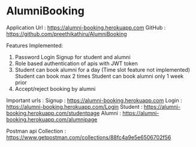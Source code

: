 # AlumniBooking

Application Url : https://alumni-booking.herokuapp.com
GitHub : https://github.com/preethikathiru/AlumniBooking 

Features Implemented:
1. Password Login Signup for student and alumni
2. Role based authentication of apis with JWT token
3. Student can book alumni for a day (Time slot feature not implemented)
   Student can book max 2 times
   Student can book alumni only 1 week prior
4. Accept/reject booking by alumni


Important urls :
    Signup  : https://alumni-booking.herokuapp.com
    Login   : https://alumni-booking.herokuapp.com/Login
    Student : https://alumni-booking.herokuapp.com/studentpage
    Alumni  : https://alumni-booking.herokuapp.com/alumnipage
    



Postman api Collection : https://www.getpostman.com/collections/88fc4a9e5e6506702f56
